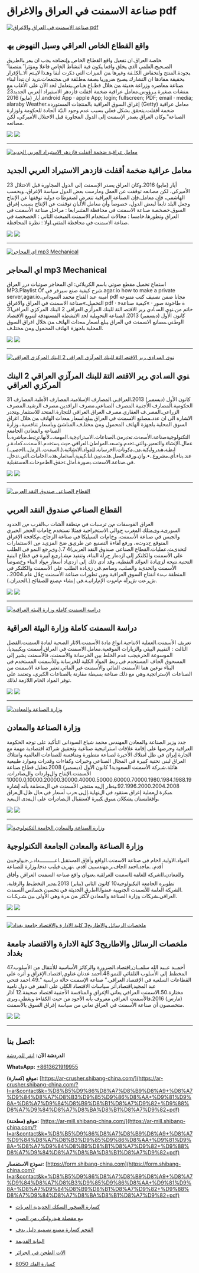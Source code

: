 # صناعة الاسمنت في العراق والاغراق pdf

<a href="https://swt.shibang-china.com/?l=ar&img&k=%D8%B5%D9%86%D8%A7%D8%B9%D8%A9+%D8%A7%D9%84%D8%A7%D8%B3%D9%85%D9%86%D8%AA+%D9%81%D9%8A+%D8%A7%D9%84%D8%B9%D8%B1%D8%A7%D9%82+%D9%88%D8%A7%D9%84%D8%A7%D8%BA%D8%B1%D8%A7%D9%82+pdf" target="_blank">![صناعة الاسمنت في العراق والاغراق pdf](http://static.shibang-china.com/all-800x300/1449.jpg)</a>

## واﻗﻊ اﻟﻘﻄﺎع اﻟﺨﺎص اﻟﻌﺮاﻗﻲ وﺳﺒﻞ اﻟﻨﮭﻮض ﺑﮫ
ﺨﺎﺼﺔ ﺍﻟﻌﺭﺍﻕ.ﺍﻥ ﺘﻔﻌﻴل ﻭﺍﻗﻊ ﺍﻟﻘﻁﺎﻉ ﺍﻟﺨﺎﺹ ﻭﺇﻨﻀﺎﺠﻪ ﻴﺠﺏ ﺍﻥ ﻴﻤﺭ ﺒﺎﻟﻁﺭﻴﻕ ﺍﻟﺼـﺤﻴﺢ.ﺍﻟﻌﻠﻤﻲ ﺍﻟﺫﻱ ﻴﺨﻠﻕ ﻭﺍﻗﻌﺎ ﻴﻜﻭﻥ ﻓﻴﺔ ﺍﻟﻨﺸﺎﻁ ﺍﻟﺨﺎﺹ ﻓﺎﻋﻼ ﻭﻤﺅﺜﺭﺍﹰ ﻤﺘﺼﻔﺎﹰ ﺒﺠﻭﺩﺓ.ﺍﻟﻤﻨﺘﺞ ﻭﺍﻨﺨﻔﺎﺽ ﺍﻟﻜﻠ.ﻔﺔ ﻭﻏﻴﺭﻫﺎ ﻤﻥ ﺍﻟﻤﻴﺯﺍﺕ ﺍﻟﺘﻲ ﺫﻜﺭﺕ ﺃﻨﻔﺎ ﻭﻫـﺫﺍ ﻻﻴـﺘﻡ ﺍﻻ.ﺒﺎﻹﻗﺭﺍﺭ ﺒﺤﻘﻴﻘﺔ ﻤﻔﺎﺩﻫﺎ ﺍﻥ ﺍﻟﺘﺸﺎﺭﻙ ﻴﺼﺒﺢ ﻀﺭﻭﺭﻴﺎ ﺒﺼﻔﺔ ﻤﻁﻠﻘﺔ ﻓﻲ ﻤﺠﺘﻤﻌﺎﺕ.ﺘﺭﻴﺩ ﺍﻥ ﺘﺒﺩﺃ ﻟﺒﻨﺎﺀ ﺼﻨﺎﻋﺔ ﻤﻌﺎﺼﺭﻩ ﻭﺯﺭﺍﻋﺔ ﺤﺩﻴﺜﺔ ﻤﻥ ﺨﻼل ﻗﻁـﺎﻉ ﺨـﺎﺹ.ﻴﺘﻌﺎﻤل ﻟﺤﺩ ﺍﻵﻥ ﻋﻠﻰ ﺍﻷﻏﻠﺏ ﻤﻊ ﻤﻨﺸﺎﺕ ﺼﻐﻴﺭﺓ ﺒـﺭﺅﻭﺱ.معامل عراقية ضخمة أقفلت فازدهر الاستيراد العربي الجديد23 أيار (مايو) 2016.android App &middot; apple App; login; fullscreen; PDF; email &middot; media; alaraby Weather.إغراق السوق العراقية بالمنتجات المستوردة (Getty) معامل عراقية ضخمة أقفلت.يتحقق بشكل فعلي بسبب عدم وجود النيّة الجادة للحكومة ولوزارة الصناعة&quot;.وكان العراق يصدر الإسمنت إلى الدول المجاورة قبل الاحتلال الأميركي، لكن مصانعه.


<a href="https://whatsapp.shibangsoft.com/WhatsApp.php" target="_blank" title="WhatsApp">![](http://static.shibang-china.com/icon/whatsapp.png)</a> <a href="https://swt.shibang-china.com/?l=ar&icon&k=%D8%B5%D9%86%D8%A7%D8%B9%D8%A9+%D8%A7%D9%84%D8%A7%D8%B3%D9%85%D9%86%D8%AA+%D9%81%D9%8A+%D8%A7%D9%84%D8%B9%D8%B1%D8%A7%D9%82+%D9%88%D8%A7%D9%84%D8%A7%D8%BA%D8%B1%D8%A7%D9%82+pdf" target="_blank">![](http://static.shibang-china.com/icon/chat-ar.png)</a>

---

<a href="https://swt.shibang-china.com/?l=ar&img&k=%D8%B5%D9%86%D8%A7%D8%B9%D8%A9+%D8%A7%D9%84%D8%A7%D8%B3%D9%85%D9%86%D8%AA+%D9%81%D9%8A+%D8%A7%D9%84%D8%B9%D8%B1%D8%A7%D9%82+%D9%88%D8%A7%D9%84%D8%A7%D8%BA%D8%B1%D8%A7%D9%82+pdf" target="_blank">![معامل عراقية ضخمة أقفلت فازدهر الاستيراد العربي الجديد](http://static.shibang-china.com/all-800x300/236.jpg)</a>

## معامل عراقية ضخمة أقفلت فازدهر الاستيراد العربي الجديد
23 أيار (مايو) 2016.وكان العراق يصدر الإسمنت إلى الدول المجاورة قبل الاحتلال الأميركي، لكن مصانعه توقفت عن العمل ومارست بعض الدول سياسة الإغراق، وبحسب الهاشمي، فإن معامل.فإن الصناعة العراقية تتعرض لضغوطات دولية توقفها عن الإنتاج وجعل البلد تابعاً لبعض الدول، خصوصاً وأن معامل الألبان توقفت عن الإنتاج بسبب إغراق السوق.خصخصة صناعة الاسمنت في محافظة المثنىرابعا : مراحل صناعة الأسمنت في العراق وتطورها.خامسا : مجالات استخدام الاسمنت.المبحث الثاني : الخصخصة في صناعة الاسمنت في محافظة المثنى.اولا : نظرة المحافظة.


<a href="https://whatsapp.shibangsoft.com/WhatsApp.php" target="_blank" title="WhatsApp">![](http://static.shibang-china.com/icon/whatsapp.png)</a> <a href="https://swt.shibang-china.com/?l=ar&icon&k=%D8%B5%D9%86%D8%A7%D8%B9%D8%A9+%D8%A7%D9%84%D8%A7%D8%B3%D9%85%D9%86%D8%AA+%D9%81%D9%8A+%D8%A7%D9%84%D8%B9%D8%B1%D8%A7%D9%82+%D9%88%D8%A7%D9%84%D8%A7%D8%BA%D8%B1%D8%A7%D9%82+pdf" target="_blank">![](http://static.shibang-china.com/icon/chat-ar.png)</a>

---

<a href="https://swt.shibang-china.com/?l=ar&img&k=%D8%B5%D9%86%D8%A7%D8%B9%D8%A9+%D8%A7%D9%84%D8%A7%D8%B3%D9%85%D9%86%D8%AA+%D9%81%D9%8A+%D8%A7%D9%84%D8%B9%D8%B1%D8%A7%D9%82+%D9%88%D8%A7%D9%84%D8%A7%D8%BA%D8%B1%D8%A7%D9%82+pdf" target="_blank">![اي المحاجر mp3 Mechanical](http://static.shibang-china.com/all-800x300/1405.jpg)</a>

## اي المحاجر mp3 Mechanical
استماع تحميل مقطع صوتي باسم الكربلائي: اي المحاجر صوتيات درر العراق MP3.Playlist Of شرح كيفية صنع سيرفر في.agar.io how to make a private server,agar.io.أمينة عبد الفتاح محمد السودانى pdf مجانا ضمن تصنيف كتب متنوعة التحميل.»صناعة الاسمنت في العراق والاغراق pdf &middot; »ة طاحونة صور &middot; »كيفية صناعة خاتم من.ﻨﻮي اﻟﺴ ﺎدي ﺮﻳﺮ اﻻﻗﺘﺼ اﻟﺘﻘ ﻟﻠﺒﻨﻚ اﻟﻤﺮآﺰي اﻟﻌﺮاﻗﻲ 2 البنك المركزي العراقي31 كانون الأول (ديسمبر) 2013.ﺍﻟﺼﻨﺎﻋﺔ ﺍﻟﺘﺤﻭﻴﻠﻴﺔ ﺍﺤﺩ ﺍﻻﻨﺸﻁﺔ ﺍﻟﻤﺴﺘﻬﺩﻓﺔ ﻟﺘﻨﻭﻴﻊ ﺍﻻﻗﺘﺼﺎﺩ ﺍﻟﻭﻁﻨﻲ.ﻤﺼﺎﻨﻊ ﺍﻻﺴﻤﻨﺕ ﻓﻲ ﺍﻟﻌﺭﺍﻕ ﻴﺒﻠﻎ.ﺍﺴﻌﺎﺭ ﻤﻌﺩﺍﺕ ﺍﻟﻬﺎﺘﻑ ﻤﻥ ﺨﻼل ﺍﻏﺭﺍﻕ ﺍﻟﺴﻭﻕ ﺍﻟﻤﺤﻠﻴﺔ ﺒﺎﺠﻬﺯﺓ ﺍﻟﻬﺎﺘﻑ ﺍﻟﻤﺤﻤﻭل ﻭﻤﻥ ﻤﺨﺘﻠـﻑ.


<a href="https://whatsapp.shibangsoft.com/WhatsApp.php" target="_blank" title="WhatsApp">![](http://static.shibang-china.com/icon/whatsapp.png)</a> <a href="https://swt.shibang-china.com/?l=ar&icon&k=%D8%B5%D9%86%D8%A7%D8%B9%D8%A9+%D8%A7%D9%84%D8%A7%D8%B3%D9%85%D9%86%D8%AA+%D9%81%D9%8A+%D8%A7%D9%84%D8%B9%D8%B1%D8%A7%D9%82+%D9%88%D8%A7%D9%84%D8%A7%D8%BA%D8%B1%D8%A7%D9%82+pdf" target="_blank">![](http://static.shibang-china.com/icon/chat-ar.png)</a>

---

<a href="https://swt.shibang-china.com/?l=ar&img&k=%D8%B5%D9%86%D8%A7%D8%B9%D8%A9+%D8%A7%D9%84%D8%A7%D8%B3%D9%85%D9%86%D8%AA+%D9%81%D9%8A+%D8%A7%D9%84%D8%B9%D8%B1%D8%A7%D9%82+%D9%88%D8%A7%D9%84%D8%A7%D8%BA%D8%B1%D8%A7%D9%82+pdf" target="_blank">![ﻨﻮي اﻟﺴ ﺎدي ﺮﻳﺮ اﻻﻗﺘﺼ اﻟﺘﻘ ﻟﻠﺒﻨﻚ اﻟﻤﺮآﺰي اﻟﻌﺮاﻗﻲ 2 البنك المركزي العراقي](http://static.shibang-china.com/all-800x300/278.jpg)</a>

## ﻨﻮي اﻟﺴ ﺎدي ﺮﻳﺮ اﻻﻗﺘﺼ اﻟﺘﻘ ﻟﻠﺒﻨﻚ اﻟﻤﺮآﺰي اﻟﻌﺮاﻗﻲ 2 البنك المركزي العراقي
31 كانون الأول (ديسمبر) 2013.اﻟﻌﺮاﻗـﻲ.اﻟﻤﺼﺎرف اﻹﺳﻼﻣﻴﺔ.اﻟﻤﺼﺎرف اﻷهﻠﻴﺔ.اﻟﻤﺼﺎرف اﻟﺤﻜﻮﻣﻴﺔ.اﻟﻤﺼﺎرف اﻷﺟﻨﺒﻴﺔ.اﻟﻤﺼﺮف اﻟﺼﻨﺎﻋﻲ.ﻣﺼﺮف اﻟﺮاﻓﺪﻳﻦ.ﻣﺼﺮف اﻟﺮﺷﻴﺪ.اﻟﻤﺼﺮف اﻟﺰراﻋﻲ.اﻟﻤﺼﺮ.ف اﻟﻌﻘﺎري.ﻣﺼﺮف اﻟﻌﺮاق.اﻟﻌﺮاﻗﻲ ﻟﻠﺘﺠﺎرة.اﻟﻤﺘﺤﺪ ﻟﻼﺳﺘﺜﻤﺎر.ﻭﺘﺠﺩﺭ ﺍﻻﺸﺎﺭﺓ ﺍﻟﻰ ﺍﻥ ﻋﺩﺩ.ﻤﺼﺎﻨﻊ ﺍﻻﺴﻤﻨﺕ ﻓﻲ ﺍﻟﻌﺭﺍﻕ ﻴﺒﻠﻎ.ﺍﺴﻌﺎﺭ ﻤﻌﺩﺍﺕ ﺍﻟﻬﺎﺘﻑ ﻤﻥ ﺨﻼل ﺍﻏﺭﺍﻕ ﺍﻟﺴﻭﻕ ﺍﻟﻤﺤﻠﻴﺔ ﺒﺎﺠﻬﺯﺓ ﺍﻟﻬﺎﺘﻑ ﺍﻟﻤﺤﻤﻭل ﻭﻤﻥ ﻤﺨﺘﻠـﻑ.ﺍﻟﻤﻨﺎﺸﺊ ﻭﺒﺎﺴﻌﺎﺭ ﺘﻨﺎﻓﺴﻴﺔ،.وزارة الصناعة والمعادن الجامعة التكنولوجيةﺻﻧﺎﻋﺔ.ﺍﻷﺳﻣﻧﺕ.ﺗﻌﺗﺑﺭﻣﻥ.ﺍﻟﺻﻧﺎﻋﺎﺕ.ﺍﻻﺳﺗﺭﺍﺗﻳﺟﻳﺔ.ﺍﻟﻣﻬﻣﺔ.،.ﻷﻧﻬﺎ.ﺗﺭﺗﺑﻁ.ﻣﺑﺎﺷﺭﺓ.ﺑﺄﻋﻣﺎﻝ.ﺍﻹﻧﺷﺎء.ﻭﺍﻟﺗﻌﻣﻳﺭ.ﻭﺍﻟﺗﻲ.ﺗﺧﺩﻡ.ﻭﺗﺳﻌﺩ.ﺍﻟﻣﻭﺍﻁﻥ.ﺍﻟﻌﺭﺍﻗﻲ.ﺣﻳﺙ.ﻳﺳﺗﺧﺩﻡ.ﺍﻷﺳﻣﻧﺕ.ﻛﻣﺎﺩﺓ.ﺭﺍﺑﻁﺔ.ﻫﻳﺩﺭﻭﻟﻳﻛﻳﺔ.ﻣﻥ.ﻣﻛﻭﻧﺎﺕ.ﺍﻟﺧﺭﺳﺎﻧﺔ.ﻟﻠﻣﻭﺍﺩ.ﺍﻻﻧﺷﺎﺋﻳﺔ.(.ﺍﻟﺳﻣﻧﺕ..ﺍﻟﺭﻣﻝ..ﺍﻟﺣﺻﻰ.) ﻋﻧﺩ.ﺑﻧﺎء.ﺃﻱ.ﻣﺷﺭﻭﻉ..•.ﻭﺍﻥ.ﻭﺭﻗﺔ.ﺍﻟﻌﻣﻝ.ﻫﺫﻩ.ﺗﺑﻳﻥ.ﻟﻧﺎ.ﻛﻳﻔﻳﺔ.ﺃﺳﺗﺛﻣﺎﺭ.ﻫﺫﻩ.ﺍﻟﺧﺎﻣﺎﺕ.ﺍﻟﺗﻲ.ﺗﺩﺧﻝ.ﻓﻲ.ﺻﻧﺎﻋﺔ.ﺍﻻﺳﻣﻧﺕ.ﺑﺻﻭﺭﺓ.ﺃﻣﺛﻝ.ﺗﺣﻘﻕ.ﺍﻟﻁﻣﻭﺣﺎﺕ.ﺍﻟﻣﺳﺗﻘﺑﻠﻳﺔ.


<a href="https://whatsapp.shibangsoft.com/WhatsApp.php" target="_blank" title="WhatsApp">![](http://static.shibang-china.com/icon/whatsapp.png)</a> <a href="https://swt.shibang-china.com/?l=ar&icon&k=%D8%B5%D9%86%D8%A7%D8%B9%D8%A9+%D8%A7%D9%84%D8%A7%D8%B3%D9%85%D9%86%D8%AA+%D9%81%D9%8A+%D8%A7%D9%84%D8%B9%D8%B1%D8%A7%D9%82+%D9%88%D8%A7%D9%84%D8%A7%D8%BA%D8%B1%D8%A7%D9%82+pdf" target="_blank">![](http://static.shibang-china.com/icon/chat-ar.png)</a>

---

<a href="https://swt.shibang-china.com/?l=ar&img&k=%D8%B5%D9%86%D8%A7%D8%B9%D8%A9+%D8%A7%D9%84%D8%A7%D8%B3%D9%85%D9%86%D8%AA+%D9%81%D9%8A+%D8%A7%D9%84%D8%B9%D8%B1%D8%A7%D9%82+%D9%88%D8%A7%D9%84%D8%A7%D8%BA%D8%B1%D8%A7%D9%82+pdf" target="_blank">![القطاع الصناعي صندوق النقد العربي](http://static.shibang-china.com/all-800x300/194.jpg)</a>

## القطاع الصناعي صندوق النقد العربي
اﻟﻌﺮاق اﻟﻔﻮﺳﻔﺎت ﻡﻦ ﺗﺮﺳﺒﺎت ﻓﻲ ﻡﻨﻄﻘﺔ أآﺸﺎت ﺏﺎﻟﻘﺮب ﻡﻦ اﻟﺤﺪود اﻟﺴﻮریﺔ.ویﻤﺘﻠﻚ اﻟﻤﻐﺮب ﺡﻮاﻟﻲ.اﻻﺳﺘﺨﺮاﺟﻴﺔ ﻓﻤﺜﻼ ﺗﺴﺘﺨﺪم ﺥﺎﻡﺎت اﻟﺤﺠﺮ اﻟﺠﻴﺮي واﻟﺠﺒﺲ ﻓﻲ ﺻﻨﺎﻋﺔ اﻷﺳﻤﻨﺖ، وﺥﺎﻡﺎت اﻟﺴﻴﻠﻴﻜﺎ ﻓﻲ ﺻﻨﺎﻋﺔ اﻟﺰﺟﺎج،.ﻡﻜﺎﻓﺤﺔ اﻹﻏﺮاق اﻟﻤﺘﻮﻗﻊ ﺡﺪوﺙﻪ، ورﻓﻊ آﻔﺎءة اﻟﺘﺼﻨﻴﻊ ﻋﻦ ﻃﺮیﻖ ﺿﺦ اﻟﻤﺰیﺪ ﻡﻦ اﻻﺳﺘﺜﻤﺎرات ﻟﺘﺤﺪیﺚ.ﻋﻤﻠﻴﺎت.القطاع الصناعي صندوق النقد العربي)4 7.(.ویﺮﺟﻊ اﻟﻨﻤﻮ ﻓﻲ اﻟﻄﻠﺐ ﻋﻠﻰ اﻷﺳﻤﻨﺖ واﻟﻜﻠﻨﻜﺮ إﻟﻰ ازدهﺎر ﺡﺮآﺔ اﻟﺒﻨﺎء، وﺗﻨﻔﻴﺬ ﻡﺸ.ﺎریﻊ آﺒﻴﺮة ﻓﻲ ﻗﻄﺎع اﻟﺒﻨﻴﺔ اﻟﺘﺤﺘﻴﺔ.ﻧﺘﻴﺠﺔ ﻟﺰیﺎدة اﻟﻌﻮاﺋﺪ اﻟﻨﻔﻄﻴﺔ، وﻗﺪ أدى ذﻟﻚ إﻟﻰ ازدیﺎد أﺳﻌﺎر ﻡﻮاد اﻟﺒﻨﺎء وﺥﺼﻮﺻﺎً اﻷﺳﻤﻨﺖ واﻟﺤﺪیﺪ واﻟﺼﻠﺐ، وﺳﺎهﻢ.ﻓﻲ زیﺎدة اﻟﻄﻠﺐ ﻋﻠﻰ اﻷﺳﻤﻨﺖ واﻟﻜﻠﻨﻜﺮ ﻓﻲ اﻟﻤﻨﻄﻘﺔ ﺏﺪء اﻧﻔﺘﺎح اﻟﺴﻮق اﻟﻌﺮاﻗﻴﺔ.وﻡﻦ ﺗﻄﻮرات ﺻﻨﺎﻋﺔ اﻷﺳﻤﻨﺖ ﺥﻼل ﻋﺎم.2004.، ﺵﺮﻋﺖ ﺵﺮآﺔ ﻡﺎﻡﻮت اﻹﻡﺎراﺗﻴ.ﺔ.ﻓﻲ إﻧﺸﺎء ﻡﺼﻨﻊ ﻟﻠﺼﻔﺎﺋﺢ.(.اﻟﺠﺪران.).


<a href="https://whatsapp.shibangsoft.com/WhatsApp.php" target="_blank" title="WhatsApp">![](http://static.shibang-china.com/icon/whatsapp.png)</a> <a href="https://swt.shibang-china.com/?l=ar&icon&k=%D8%B5%D9%86%D8%A7%D8%B9%D8%A9+%D8%A7%D9%84%D8%A7%D8%B3%D9%85%D9%86%D8%AA+%D9%81%D9%8A+%D8%A7%D9%84%D8%B9%D8%B1%D8%A7%D9%82+%D9%88%D8%A7%D9%84%D8%A7%D8%BA%D8%B1%D8%A7%D9%82+pdf" target="_blank">![](http://static.shibang-china.com/icon/chat-ar.png)</a>

---

<a href="https://swt.shibang-china.com/?l=ar&img&k=%D8%B5%D9%86%D8%A7%D8%B9%D8%A9+%D8%A7%D9%84%D8%A7%D8%B3%D9%85%D9%86%D8%AA+%D9%81%D9%8A+%D8%A7%D9%84%D8%B9%D8%B1%D8%A7%D9%82+%D9%88%D8%A7%D9%84%D8%A7%D8%BA%D8%B1%D8%A7%D9%82+pdf" target="_blank">![دراسة السمنت كاملة وزارة البيئة العراقية](http://static.shibang-china.com/all-800x300/1202.jpg)</a>

## دراسة السمنت كاملة وزارة البيئة العراقية
تعريف الأسمنت.العملية الانتاجية.انواع مادة الأسمنت.الاثار الصحية لمادة السمنت.الفصل الثالث : التقييم البيئي والزيارات الموقعية.معامل الاسمنت في العراق.أسمنت ويكيبيديا، الموسوعة الحرةيجب عدم الخلط بين الخرسانة والأسمنت، فالأسمنت يشير إلى المسحوق الجاف المستخدم في ربط المواد الكلية للخرسانة.وللأسمنت المستخدم في البناء نوعين هما الأسمنت المائي والأسمنت غير المائي.تعتبر صناعة الاسمنت من الصناعات الإستراتجية.وهي مع ذلك صناعة بسيطة مقارنة بالصناعات الكبرى، وتعتمد على توفر المواد الخام اللازمة لذلك.


<a href="https://whatsapp.shibangsoft.com/WhatsApp.php" target="_blank" title="WhatsApp">![](http://static.shibang-china.com/icon/whatsapp.png)</a> <a href="https://swt.shibang-china.com/?l=ar&icon&k=%D8%B5%D9%86%D8%A7%D8%B9%D8%A9+%D8%A7%D9%84%D8%A7%D8%B3%D9%85%D9%86%D8%AA+%D9%81%D9%8A+%D8%A7%D9%84%D8%B9%D8%B1%D8%A7%D9%82+%D9%88%D8%A7%D9%84%D8%A7%D8%BA%D8%B1%D8%A7%D9%82+pdf" target="_blank">![](http://static.shibang-china.com/icon/chat-ar.png)</a>

---

<a href="https://swt.shibang-china.com/?l=ar&img&k=%D8%B5%D9%86%D8%A7%D8%B9%D8%A9+%D8%A7%D9%84%D8%A7%D8%B3%D9%85%D9%86%D8%AA+%D9%81%D9%8A+%D8%A7%D9%84%D8%B9%D8%B1%D8%A7%D9%82+%D9%88%D8%A7%D9%84%D8%A7%D8%BA%D8%B1%D8%A7%D9%82+pdf" target="_blank">![وزارة الصناعة والمعادن](http://static.shibang-china.com/all-800x300/1483.jpg)</a>

## وزارة الصناعة والمعادن
جدد وزير الصناعة والمعادن المهندس محمد شياع السوداني التأكيد على توجه الحكومة العراقية وحرصها على إقامة علاقات استراتيجية صناعية وتحقيق شراكة اقتصادية مهمة مع الجارة إيران في ظل امتلاك الأخيرة لصناعة متطورة ومنافسة للصناعات العالمية وامتلاك العراق لبنى تحتية كبيرة في المجال الصناعي وخبرات وكفاءات وقدرات وموارد طبيعية هائلة.شـركة الأسمنت السعودية1 كانون الأول (ديسمبر) 2008.ﺘﺤﻠﻴل ﻗﻁﺎﻉ ﺼﻨﺎﻋﺔ ﺍﻷﺴﻤﻨﺕ.ﺍﻹﻨﺘﺎﺝ ﻭﺍﻝﻭﺍﺭﺩﺍﺕ ﻭﺍﻝﺼﺎﺩﺭﺍﺕ. 10000.0.10000.20000.30000.40000.50000.60000.70000.1980.1984.1988.1992.1996.2000.2004.2008.ﻴﻨﻅﺭ ﺇﻝﻴﻪ ﻤﻨﺘﺠﻲ ﺍﻷﺴﻤﻨﺕ ﻓﻲ ﺍﻝﻤﻨﻁﻘﺔ ﺒﺄﻨﻪ ﺇﺸﺎﺭﺓ ﻤﺒﻜﺭﺓ ﻝﻌﻤﻠﻴﺔ ﺇﻏﺭﺍﻕ ﺴﺘﻘﻭﺩ ﻓﻲ ﺍﻝﻨﻬﺎﻴﺔ.ﺇﻝﻰ ﺤﺭﺏ ﺃﺴﻌﺎﺭ ﻓﻲ ﺤﺎل ﻅل.ﺍﻝﻌﺭﺍﻕ ﻭﺃﻓﻐﺎﻨﺴﺘﺎﻥ ﻴﺸﻜﻼﻥ ﺴﻭﻕ ﻜﺒﻴﺭﺓ ﻻﺴﺘﻘﺒﺎل ﺍﻝﺼﺎﺩﺭﺍﺕ ﻋﻠﻰ ﺍﻝﻤﺩﻯ ﺍﻝﺒﻌﻴﺩ.


<a href="https://whatsapp.shibangsoft.com/WhatsApp.php" target="_blank" title="WhatsApp">![](http://static.shibang-china.com/icon/whatsapp.png)</a> <a href="https://swt.shibang-china.com/?l=ar&icon&k=%D8%B5%D9%86%D8%A7%D8%B9%D8%A9+%D8%A7%D9%84%D8%A7%D8%B3%D9%85%D9%86%D8%AA+%D9%81%D9%8A+%D8%A7%D9%84%D8%B9%D8%B1%D8%A7%D9%82+%D9%88%D8%A7%D9%84%D8%A7%D8%BA%D8%B1%D8%A7%D9%82+pdf" target="_blank">![](http://static.shibang-china.com/icon/chat-ar.png)</a>

---

<a href="https://swt.shibang-china.com/?l=ar&img&k=%D8%B5%D9%86%D8%A7%D8%B9%D8%A9+%D8%A7%D9%84%D8%A7%D8%B3%D9%85%D9%86%D8%AA+%D9%81%D9%8A+%D8%A7%D9%84%D8%B9%D8%B1%D8%A7%D9%82+%D9%88%D8%A7%D9%84%D8%A7%D8%BA%D8%B1%D8%A7%D9%82+pdf" target="_blank">![وزارة الصناعة والمعادن الجامعة التكنولوجية](http://static.shibang-china.com/all-800x300/1355.jpg)</a>

## وزارة الصناعة والمعادن الجامعة التكنولوجية
ﺍﻟﻣﻭﺍﺩ.ﺍﻻﻭﻟﻳﺔ.ﺍﻟﺧﺎﻡ ﻓﻲ ﺻﻧﺎﻋﺔ ﺍﻻﺳﻣﻧﺕ.ﺍﻟﻭﺍﻗﻊ ﻭﺃﻓﺎﻕ ﺍﻟﻣﺳﺗﻘﺑﻝ.ﺍﻋــــــــــﺩﺍﺩ.ﺭ.ﺟﻳﻭﻟﻭﺟﻳﻳﻥ ﺃﻗﺩﻡ. .ﻣﺎﺟﺩ.ﺍﺣﻣﺩ ﺍﻟﺟﺎﻑ.ﺭ.ﻣﻬﻧﺩﺳﻳﻳﻥ ﺃﻗﺩﻡ. .ﻧﻬﺭﻳﻥ ﻓﻳﻠﻳﺏ ﺩﻧﺧﺎ.وزارة اﻠﺼﻨﺎﻋﺔ واﻠﻣﻌﺎدن.اﻠﺷﺮﻜﺔ اﻠﻌﺎﻤﺔ ﻠﻟﺳﻣﻨﺖ اﻠﻌﺮاﻘﻴﺔ.ﺑﻌﻨﻮان واﻗﻊ ﺻﻨﺎﻋﺔ اﻟﺴﻤﻨﺖ اﻟﻌﺮاﰶ وأﻓﺎق ﺗﻄﻮﻳﺮﻩ الجامعة التكنولوجية10 كانون الثاني (يناير) 2013.ﻤﺩﻴﺭ ﺍﻟﺘﺨﻁﻴﻁ ﻭﺍﻟﺭﻗﺎﺒﺔ. .ﺍﻟﺸﺭﻜﺔ ﺍﻟﻌﺎﻤﺔ ﻟﻸﺴﻤﻨﺕ ﺍﻟﺠﻨﻭﺒﻴﺔ ﻋﻀﻭﺍ.ﺍﻟﻁﺭﻕ ﺍﻟﺤﺩﻴﺜﺔ ﻓﻲ ﺘﺤﺴﻴﻥ ﺨﺼﺎﺌﺹ ﺍﻟﺴﻤﻨﺕ ﺍﻟﻌﺭﺍﻗﻲ.ﺸﺭﻜﺎﺕ ﻭﺯﺍﺭﺓ ﺍﻟﺼﻨﺎﻋﺔ ﻭﺍﻟﻤﻌﺎﺩﻥ ﻷﻜﺜﺭ ﻤﻥ ﻤﺭﺓ ﻭﻫﻲ ﺍﻷﻭﻟﻰ ﺒﻴﻥ ﺸـﺭﻜـﺎﺕ.


<a href="https://whatsapp.shibangsoft.com/WhatsApp.php" target="_blank" title="WhatsApp">![](http://static.shibang-china.com/icon/whatsapp.png)</a> <a href="https://swt.shibang-china.com/?l=ar&icon&k=%D8%B5%D9%86%D8%A7%D8%B9%D8%A9+%D8%A7%D9%84%D8%A7%D8%B3%D9%85%D9%86%D8%AA+%D9%81%D9%8A+%D8%A7%D9%84%D8%B9%D8%B1%D8%A7%D9%82+%D9%88%D8%A7%D9%84%D8%A7%D8%BA%D8%B1%D8%A7%D9%82+pdf" target="_blank">![](http://static.shibang-china.com/icon/chat-ar.png)</a>

---

<a href="https://swt.shibang-china.com/?l=ar&img&k=%D8%B5%D9%86%D8%A7%D8%B9%D8%A9+%D8%A7%D9%84%D8%A7%D8%B3%D9%85%D9%86%D8%AA+%D9%81%D9%8A+%D8%A7%D9%84%D8%B9%D8%B1%D8%A7%D9%82+%D9%88%D8%A7%D9%84%D8%A7%D8%BA%D8%B1%D8%A7%D9%82+pdf" target="_blank">![ملخصات الرسائل والاطاريح3 كلية الادارة والاقتصاد جامعة بغداد](http://static.shibang-china.com/all-800x300/1304.jpg)</a>

## ملخصات الرسائل والاطاريح3 كلية الادارة والاقتصاد جامعة بغداد
47.أحمــد عــبد الله سلمــان,اقتصاد.الضرورة والركائز الأساسية للأنتقال من الأسلوب المخطط إلى الأسلوب التلقائي للنمو.48.أحمد عدنان غناوي,اقتصاد.الإغراق و أثره على القطاعات السلعية في الإقتصاد العراقي.&quot; صناعة الإسمنت حالة دراسية &quot;.49.احمد فتحي عبد المجيد,اقتصاد,أثر سياسات الاقتصاد الكلي على الفقر في دول نامية مختارة.50.الاسمنت العراقي يعاني الإغراق والمنافسة الأجنبية اقتصاد صحيفة.12 آذار (مارس) 2016.فالأسمنت العراقي معروف بأنه الأجود من حيث الكفاءة ويغطي.ويرى متخصصون أن صناعة الأسمنت في العراق تعاني من سياسة إغراق السوق بالأسمنت.


<a href="https://whatsapp.shibangsoft.com/WhatsApp.php" target="_blank" title="WhatsApp">![](http://static.shibang-china.com/icon/whatsapp.png)</a> <a href="https://swt.shibang-china.com/?l=ar&icon&k=%D8%B5%D9%86%D8%A7%D8%B9%D8%A9+%D8%A7%D9%84%D8%A7%D8%B3%D9%85%D9%86%D8%AA+%D9%81%D9%8A+%D8%A7%D9%84%D8%B9%D8%B1%D8%A7%D9%82+%D9%88%D8%A7%D9%84%D8%A7%D8%BA%D8%B1%D8%A7%D9%82+pdf" target="_blank">![](http://static.shibang-china.com/icon/chat-ar.png)</a>

---
## اتصل بنا:

**الدردشة الآن:** [انقر للدردشة](https://swt.shibang-china.com?l=ar&contact&k=%D8%B5%D9%86%D8%A7%D8%B9%D8%A9+%D8%A7%D9%84%D8%A7%D8%B3%D9%85%D9%86%D8%AA+%D9%81%D9%8A+%D8%A7%D9%84%D8%B9%D8%B1%D8%A7%D9%82+%D9%88%D8%A7%D9%84%D8%A7%D8%BA%D8%B1%D8%A7%D9%82+pdf)

**WhatsApp:**  [+8613621919955](https://whatsapp.shibangsoft.com/WhatsApp.php)

**موقع (كسارة):** [https://ar-crusher.shibang-china.com/](https://ar-crusher.shibang-china.com/?l=ar&contact&k=%D8%B5%D9%86%D8%A7%D8%B9%D8%A9+%D8%A7%D9%84%D8%A7%D8%B3%D9%85%D9%86%D8%AA+%D9%81%D9%8A+%D8%A7%D9%84%D8%B9%D8%B1%D8%A7%D9%82+%D9%88%D8%A7%D9%84%D8%A7%D8%BA%D8%B1%D8%A7%D9%82+pdf)

**موقع (مطحنة):** [https://ar-mill.shibang-china.com/](https://ar-mill.shibang-china.com/?l=ar&contact&k=%D8%B5%D9%86%D8%A7%D8%B9%D8%A9+%D8%A7%D9%84%D8%A7%D8%B3%D9%85%D9%86%D8%AA+%D9%81%D9%8A+%D8%A7%D9%84%D8%B9%D8%B1%D8%A7%D9%82+%D9%88%D8%A7%D9%84%D8%A7%D8%BA%D8%B1%D8%A7%D9%82+pdf)

**نموذج الاستفسار:** [https://form.shibang-china.com](https://form.shibang-china.com?l=ar&contact&k=%D8%B5%D9%86%D8%A7%D8%B9%D8%A9+%D8%A7%D9%84%D8%A7%D8%B3%D9%85%D9%86%D8%AA+%D9%81%D9%8A+%D8%A7%D9%84%D8%B9%D8%B1%D8%A7%D9%82+%D9%88%D8%A7%D9%84%D8%A7%D8%BA%D8%B1%D8%A7%D9%82+pdf)

* [كسارة الصخور السكك الحديدية العربات](../34/%D9%83%D8%B3%D8%A7%D8%B1%D8%A9%20%D8%A7%D9%84%D8%B5%D8%AE%D9%88%D8%B1%20%D8%A7%D9%84%D8%B3%D9%83%D9%83%20%D8%A7%D9%84%D8%AD%D8%AF%D9%8A%D8%AF%D9%8A%D8%A9%20%D8%A7%D9%84%D8%B9%D8%B1%D8%A8%D8%A7%D8%AA.md)

* [بيع مقصلة هيدروليكي من الصين](../34/%D8%A8%D9%8A%D8%B9%20%D9%85%D9%82%D8%B5%D9%84%D8%A9%20%D9%87%D9%8A%D8%AF%D8%B1%D9%88%D9%84%D9%8A%D9%83%D9%8A%20%D9%85%D9%86%20%D8%A7%D9%84%D8%B5%D9%8A%D9%86.md)

* [الفحم كسارة مصنع تصميم دليل بدف](../32/%D8%A7%D9%84%D9%81%D8%AD%D9%85%20%D9%83%D8%B3%D8%A7%D8%B1%D8%A9%20%D9%85%D8%B5%D9%86%D8%B9%20%D8%AA%D8%B5%D9%85%D9%8A%D9%85%20%D8%AF%D9%84%D9%8A%D9%84%20%D8%A8%D8%AF%D9%81.md)

* [البناية القديمة](../33/%D8%A7%D9%84%D8%A8%D9%86%D8%A7%D9%8A%D8%A9%20%D8%A7%D9%84%D9%82%D8%AF%D9%8A%D9%85%D8%A9.md)

* [الات الطحن في الجزائر](../32/%D8%A7%D9%84%D8%A7%D8%AA%20%D8%A7%D9%84%D8%B7%D8%AD%D9%86%20%D9%81%D9%8A%20%D8%A7%D9%84%D8%AC%D8%B2%D8%A7%D8%A6%D8%B1.md)

* [كسارة الفك 8050](../32/%D9%83%D8%B3%D8%A7%D8%B1%D8%A9%20%D8%A7%D9%84%D9%81%D9%83%208050.md)